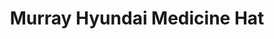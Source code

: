 ---
title: "Murray Hyundai Medicine Hat"
url: /medicine-hat/murray-hyundai-medicine-hat/
shop: car
---